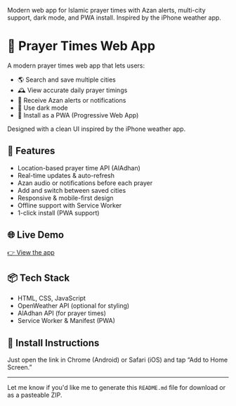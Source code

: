 Modern web app for Islamic prayer times with Azan alerts, multi-city support, dark mode, and PWA install. Inspired by the iPhone weather app.


# 🕌 Prayer Times Web App

A modern prayer times web app that lets users:
- 🌎 Search and save multiple cities
- 🕰️ View accurate daily prayer timings
- 🔔 Receive Azan alerts or notifications
- 🌙 Use dark mode
- 📲 Install as a PWA (Progressive Web App)

Designed with a clean UI inspired by the iPhone weather app.

## 🔧 Features

- Location-based prayer time API (AlAdhan)
- Real-time updates & auto-refresh
- Azan audio or notifications before each prayer
- Add and switch between saved cities
- Responsive & mobile-first design
- Offline support with Service Worker
- 1-click install (PWA support)

## 🌐 Live Demo

[👉 View the app](https://your-username.github.io/prayer-times-app/)

## 📦 Tech Stack

- HTML, CSS, JavaScript
- OpenWeather API (optional for styling)
- AlAdhan API (for prayer times)
- Service Worker & Manifest (PWA)

## 📲 Install Instructions

Just open the link in Chrome (Android) or Safari (iOS) and tap “Add to Home Screen.”

---

Let me know if you'd like me to generate this `README.md` file for download or as a pasteable ZIP.
